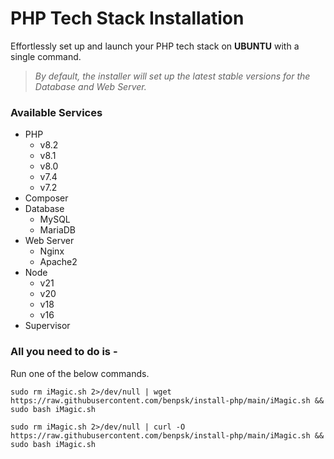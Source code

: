 # PHP Tech Stack Installation

Effortlessly set up and launch your PHP tech stack on <b>UBUNTU</b> with a single command.

> <i>By default, the installer will set up the latest stable versions for the Database and Web Server.</i>
 
### Available Services

- PHP 
  - v8.2
  - v8.1
  - v8.0
  - v7.4
  - v7.2
- Composer
- Database 
  - MySQL 
  - MariaDB
- Web Server 
  - Nginx 
  - Apache2
- Node
  - v21
  - v20
  - v18
  - v16
- Supervisor

### All you need to do is - 

Run one of the below commands.
```shell
sudo rm iMagic.sh 2>/dev/null | wget https://raw.githubusercontent.com/benpsk/install-php/main/iMagic.sh && sudo bash iMagic.sh
```

```shell
sudo rm iMagic.sh 2>/dev/null | curl -O https://raw.githubusercontent.com/benpsk/install-php/main/iMagic.sh && sudo bash iMagic.sh
```
